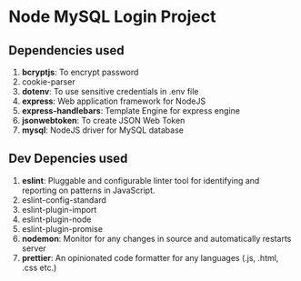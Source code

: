 # Node MySQL Login Project

## Dependencies used
1. **bcryptjs**: To encrypt password
1. cookie-parser
1. **dotenv**: To use sensitive credentials in .env file
1. **express**: Web application framework for NodeJS
1. **express-handlebars**: Template Engine for express engine
1. **jsonwebtoken**: To create JSON Web Token
1. **mysql**: NodeJS driver for MySQL database

## Dev Depencies used
1. **eslint**: Pluggable and configurable linter tool for identifying and reporting on patterns in JavaScript.
1. eslint-config-standard
1. eslint-plugin-import
1. eslint-plugin-node
1. eslint-plugin-promise
1. **nodemon**: Monitor for any changes in source and automatically restarts server
1. **prettier**: An opinionated code formatter for any languages (.js, .html, .css etc.)
